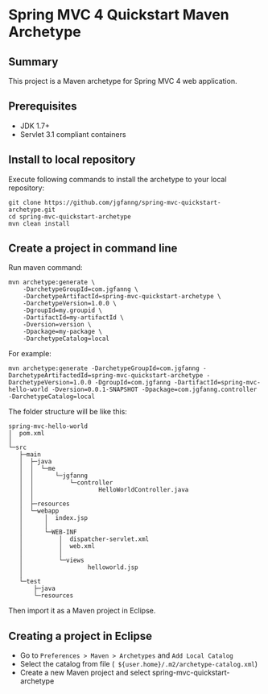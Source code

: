 # Spring MVC 4 Quickstart Maven Archetype

## Summary
This project is a Maven archetype for Spring MVC 4 web application.

## Prerequisites
* JDK 1.7+
* Servlet 3.1 compliant containers

## Install to local repository
Execute following commands to install the archetype to your local repository:
```
git clone https://github.com/jgfanng/spring-mvc-quickstart-archetype.git
cd spring-mvc-quickstart-archetype
mvn clean install
```

## Create a project in command line
Run maven command:
```
mvn archetype:generate \
    -DarchetypeGroupId=com.jgfanng \
    -DarchetypeArtifactId=spring-mvc-quickstart-archetype \
    -DarchetypeVersion=1.0.0 \
    -DgroupId=my.groupid \
    -DartifactId=my-artifactId \
    -Dversion=version \
    -Dpackage=my-package \
    -DarchetypeCatalog=local
```

For example:
```
mvn archetype:generate -DarchetypeGroupId=com.jgfanng -DarchetypeArtifactedId=spring-mvc-quickstart-archetype -DarchetypeVersion=1.0.0 -DgroupId=com.jgfanng -DartifactId=spring-mvc-hello-world -Dversion=0.0.1-SNAPSHOT -Dpackage=com.jgfanng.controller -DarchetypeCatalog=local
```
The folder structure will be like this:
```
spring-mvc-hello-world
│  pom.xml
│
└─src
   ├─main
   │  ├─java
   │  │  └─me
   │  │      └─jgfanng
   │  │          └─controller
   │  │                  HelloWorldController.java
   │  │
   │  ├─resources
   │  └─webapp
   │      │  index.jsp
   │      │
   │      └─WEB-INF
   │          │  dispatcher-servlet.xml
   │          │  web.xml
   │          │
   │          └─views
   │                  helloworld.jsp
   │
   └─test
       ├─java
       └─resources
```
Then import it as a Maven project in Eclipse.

## Creating a project in Eclipse

* Go to `Preferences > Maven > Archetypes` and `Add Local Catalog`
* Select the catalog from file (` ${user.home}/.m2/archetype-catalog.xml`) 
* Create a new Maven project and select spring-mvc-quickstart-archetype
